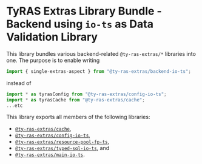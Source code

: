 # TyRAS Extras Library Bundle - Backend using `io-ts` as Data Validation Library

This library bundles various backend-related `@ty-ras-extras/*` libraries into one.
The purpose is to enable writing
```ts
import { single-extras-aspect } from "@ty-ras-extras/backend-io-ts";
```
instead of
```ts
import * as tyrasConfig from "@ty-ras-extras/config-io-ts";
import * as tyrasCache from "@ty-ras-extras/cache";
...etc
```

This library exports all members of the following libraries:
- [`@ty-ras-extras/cache`](https://npmjs.com/package/@ty-ras-extras/cache),
- [`@ty-ras-extras/config-io-ts`](https://npmjs.com/package/@ty-ras-extras/config-io-ts),
- [`@ty-ras-extras/resource-pool-fp-ts`](https://npmjs.com/package/@ty-ras-extras/resource-pool-fp-ts),
- [`@ty-ras-extras/typed-sql-io-ts`](https://npmjs.com/package/@ty-ras-extras/typed-sql-io-ts), and
- [`@ty-ras-extras/main-io-ts`](https://npmjs.com/package/@ty-ras-extras/main-io-ts).
